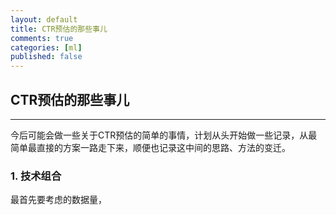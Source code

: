 ```yaml
---
layout: default
title: CTR预估的那些事儿
comments: true
categories: [ml]
published: false
---
```


## CTR预估的那些事儿
---

今后可能会做一些关于CTR预估的简单的事情，计划从头开始做一些记录，从最简单最直接的方案一路走下来，顺便也记录这中间的思路、方法的变迁。

### 1. 技术组合

最首先要考虑的数据量，
